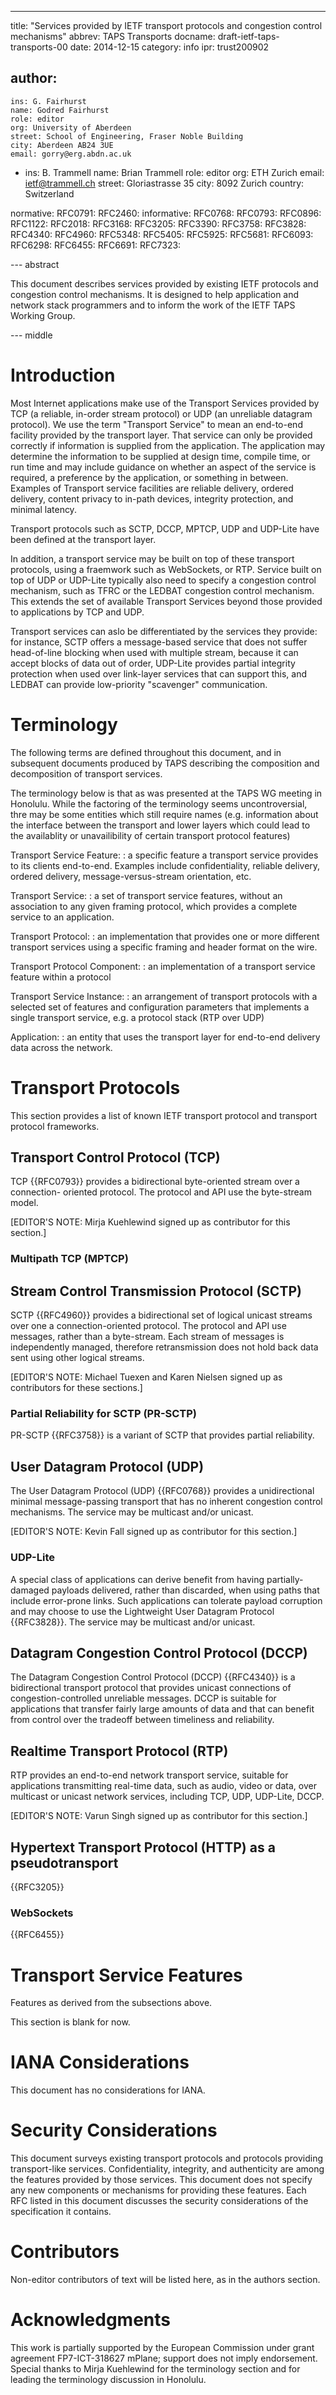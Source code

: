 ---
title: "Services provided by IETF transport protocols and congestion control mechanisms"
abbrev: TAPS Transports
docname: draft-ietf-taps-transports-00
date: 2014-12-15
category: info
ipr: trust200902

author:
 -
    ins: G. Fairhurst
    name: Godred Fairhurst
    role: editor
    org: University of Aberdeen
    street: School of Engineering, Fraser Noble Building
    city: Aberdeen AB24 3UE
    email: gorry@erg.abdn.ac.uk
 - 
    ins: B. Trammell
    name: Brian Trammell
    role: editor
    org: ETH Zurich
    email: ietf@trammell.ch
    street: Gloriastrasse 35
    city: 8092 Zurich
    country: Switzerland


normative:
  RFC0791:
  RFC2460:
informative:
  RFC0768:
  RFC0793:
  RFC0896:
  RFC1122:
  RFC2018:
  RFC3168:
  RFC3205:
  RFC3390:
  RFC3758:
  RFC3828:
  RFC4340:
  RFC4960:
  RFC5348:
  RFC5405:
  RFC5925:
  RFC5681:
  RFC6093:
  RFC6298:
  RFC6455:
  RFC6691:
  RFC7323:

--- abstract

This document describes services provided by existing IETF protocols and congestion control mechanisms.  It is designed to help application and network stack programmers and to inform the work of the IETF TAPS Working Group.

--- middle

# Introduction

   Most Internet applications make use of the Transport Services
   provided by TCP (a reliable, in-order stream protocol) or UDP (an
   unreliable datagram protocol).  We use the term "Transport Service"
   to mean an end-to-end facility provided by the transport layer.  That
   service can only be provided correctly if information is supplied
   from the application.  The application may determine the information
   to be supplied at design time, compile time, or run time and may
   include guidance on whether an aspect of the service is required, a
   preference by the application, or something in between.  Examples of
   Transport service facilities are reliable delivery, ordered delivery,
   content privacy to in-path devices, integrity protection, and minimal
   latency.

   Transport protocols such as SCTP, DCCP, MPTCP, UDP and UDP-Lite have
   been defined at the transport layer.

   In addition, a transport service may be built on top of these
   transport protocols, using a fraemwork such as WebSockets, or RTP.
   Service built on top of UDP or UDP-Lite typically also need to
   specify a congestion control mechanism, such as TFRC or the LEDBAT
   congestion control mechanism.  This extends the set of available
   Transport Services beyond those provided to applications by TCP and
   UDP.

   Transport services can aslo be differentiated by the services they
   provide: for instance, SCTP offers a message-based service that does
   not suffer head-of-line blocking when used with multiple stream,
   because it can accept blocks of data out of order, UDP-Lite provides
   partial integrity protection when used over link-layer services that
   can support this, and LEDBAT can provide low-priority "scavenger"
   communication.

# Terminology

The following terms are defined throughout this document, and in subsequent documents produced by TAPS describing the composition and decomposition of transport services.

The terminology below is that as was presented at the TAPS WG meeting in Honolulu. While the factoring of the terminology seems uncontroversial, thre may be some entities which still require names (e.g. information about the interface between the transport and lower layers which could lead to the availablity or unavailibility of certain transport protocol features)

Transport Service Feature: 
: a specific feature a transport service provides to its clients end-to-end. Examples include confidentiality, reliable delivery, ordered delivery, message-versus-stream orientation, etc.

Transport Service: 
: a set of transport service features, without an association to any given framing protocol, which provides a complete service to an application.

Transport Protocol: 
: an implementation that provides one or more different transport services using a specific framing and header format on the wire.

Transport Protocol Component: 
: an implementation of a transport service feature within a protocol

Transport Service Instance: 
: an arrangement of transport protocols with a selected set of features and configuration parameters that implements a single transport service, 
e.g. a protocol stack (RTP over UDP)

Application: 
: an entity that uses the transport layer for end-to-end delivery data across the network.

# Transport Protocols

This section provides a list of known IETF transport protocol and
transport protocol frameworks.

## Transport Control Protocol (TCP)

  TCP {{RFC0793}} provides a bidirectional byte-oriented stream over a connection-
  oriented protocol.  The protocol and API use the byte-stream model.

  [EDITOR'S NOTE: Mirja Kuehlewind signed up as contributor for this section.]

### Multipath TCP (MPTCP)

## Stream Control Transmission Protocol (SCTP)

   SCTP {{RFC4960}} provides a bidirectional set of logical unicast streams over one
   a connection-oriented protocol.  The protocol and API use messages,
   rather than a byte-stream.  Each stream of messages is independently
   managed, therefore retransmission does not hold back data sent using
   other logical streams.

   [EDITOR'S NOTE: Michael Tuexen and Karen Nielsen signed up as contributors for these sections.]

### Partial Reliability for SCTP (PR-SCTP)

   PR-SCTP {{RFC3758}} is a variant of SCTP that provides partial
   reliability.

## User Datagram Protocol (UDP)

   The User Datagram Protocol (UDP) {{RFC0768}} provides a unidirectional minimal
   message-passing transport that has no inherent congestion control
   mechanisms.  The service may be multicast and/or unicast.

   [EDITOR'S NOTE: Kevin Fall signed up as contributor for this section.]

### UDP-Lite

   A special class of applications can derive benefit from having
   partially-damaged payloads delivered, rather than discarded, when
   using paths that include error-prone links.  Such applications can
   tolerate payload corruption and may choose to use the Lightweight
   User Datagram Protocol {{RFC3828}}. The service may be multicast and/or
   unicast.

## Datagram Congestion Control Protocol (DCCP)

   The Datagram Congestion Control Protocol (DCCP) {{RFC4340}} is a
   bidirectional transport protocol that provides unicast connections of
   congestion-controlled unreliable messages.  DCCP is suitable for
   applications that transfer fairly large amounts of data and that can
   benefit from control over the tradeoff between timeliness and
   reliability.

## Realtime Transport Protocol (RTP)

   RTP provides an end-to-end network transport service, suitable for
   applications transmitting real-time data, such as audio, video or
   data, over multicast or unicast network services, including TCP, UDP,
   UDP-Lite, DCCP.

   [EDITOR'S NOTE: Varun Singh signed up as contributor for this section.]

## Hypertext Transport Protocol (HTTP) as a pseudotransport

{{RFC3205}}

### WebSockets

{{RFC6455}}

# Transport Service Features

Features as derived from the subsections above.

This section is blank for now.

# IANA Considerations

This document has no considerations for IANA.

# Security Considerations

This document surveys existing transport protocols and protocols providing transport-like services. Confidentiality, integrity, and authenticity are among the features provided by those services. This document does not specify any new components or mechanisms for providing these features. Each RFC listed in this document discusses the security considerations of the specification it contains.

# Contributors

Non-editor contributors of text will be listed here, as in the authors section.

# Acknowledgments

This work is partially supported by the European Commission under grant agreement FP7-ICT-318627 mPlane; support does not imply endorsement. Special thanks to Mirja Kuehlewind for the terminology section and for leading the terminology discussion in Honolulu.



